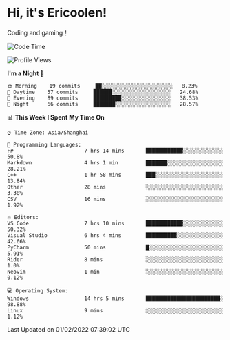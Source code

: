 # Hi, it's Ericoolen!
Coding and gaming！

<!--START_SECTION:waka-->
![Code Time](http://img.shields.io/badge/Code%20Time-166%20hrs%2023%20mins-blue)

![Profile Views](http://img.shields.io/badge/Profile%20Views-0-blue)

**I'm a Night 🦉** 

```text
🌞 Morning    19 commits     ██░░░░░░░░░░░░░░░░░░░░░░░   8.23% 
🌆 Daytime    57 commits     ██████░░░░░░░░░░░░░░░░░░░   24.68% 
🌃 Evening    89 commits     █████████░░░░░░░░░░░░░░░░   38.53% 
🌙 Night      66 commits     ███████░░░░░░░░░░░░░░░░░░   28.57%

```


📊 **This Week I Spent My Time On** 

```text
⌚︎ Time Zone: Asia/Shanghai

💬 Programming Languages: 
F#                       7 hrs 14 mins       ████████████░░░░░░░░░░░░░   50.8% 
Markdown                 4 hrs 1 min         ███████░░░░░░░░░░░░░░░░░░   28.21% 
C++                      1 hr 58 mins        ███░░░░░░░░░░░░░░░░░░░░░░   13.84% 
Other                    28 mins             ░░░░░░░░░░░░░░░░░░░░░░░░░   3.38% 
CSV                      16 mins             ░░░░░░░░░░░░░░░░░░░░░░░░░   1.92%

🔥 Editors: 
VS Code                  7 hrs 10 mins       ████████████░░░░░░░░░░░░░   50.32% 
Visual Studio            6 hrs 4 mins        ██████████░░░░░░░░░░░░░░░   42.66% 
PyCharm                  50 mins             █░░░░░░░░░░░░░░░░░░░░░░░░   5.91% 
Rider                    8 mins              ░░░░░░░░░░░░░░░░░░░░░░░░░   1.0% 
Neovim                   1 min               ░░░░░░░░░░░░░░░░░░░░░░░░░   0.12%

💻 Operating System: 
Windows                  14 hrs 5 mins       ████████████████████████░   98.88% 
Linux                    9 mins              ░░░░░░░░░░░░░░░░░░░░░░░░░   1.12%

```


 Last Updated on 01/02/2022 07:39:02 UTC
<!--END_SECTION:waka-->

